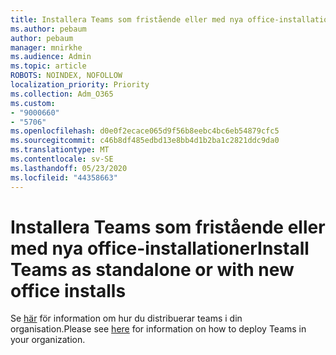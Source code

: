 ```yaml
---
title: Installera Teams som fristående eller med nya office-installationer
ms.author: pebaum
author: pebaum
manager: mnirkhe
ms.audience: Admin
ms.topic: article
ROBOTS: NOINDEX, NOFOLLOW
localization_priority: Priority
ms.collection: Adm_O365
ms.custom:
- "9000660"
- "5706"
ms.openlocfilehash: d0e0f2ecace065d9f56b8eebc4bc6eb54879cfc5
ms.sourcegitcommit: c46b8df485edbd13e8bb4d1b2ba1c2821ddc9da0
ms.translationtype: MT
ms.contentlocale: sv-SE
ms.lasthandoff: 05/23/2020
ms.locfileid: "44358663"
---
```

# <a name="install-teams-as-standalone-or-with-new-office-installs"></a><span data-ttu-id="50a12-102">Installera Teams som fristående eller med nya office-installationer</span><span class="sxs-lookup"><span data-stu-id="50a12-102">Install Teams as standalone or with new office installs</span></span>

<span data-ttu-id="50a12-103">Se [här](https://docs.microsoft.com/alchemyinsights/installing-teams-as-standalone-or-with-new-existing-office-installs) för information om hur du distribuerar teams i din organisation.</span><span class="sxs-lookup"><span data-stu-id="50a12-103">Please see [here](https://docs.microsoft.com/alchemyinsights/installing-teams-as-standalone-or-with-new-existing-office-installs) for information on how to deploy Teams in your organization.</span></span>
